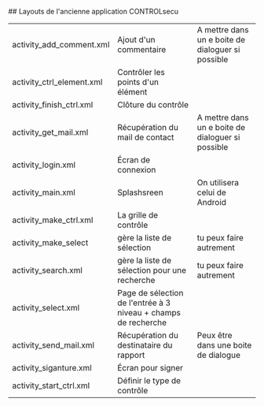 <p>## Layouts de l'ancienne application CONTROLsecu </p>

<table>
  <tr>
    <td>activity_add_comment.xml</td>
    <td>Ajout d'un commentaire</td>
    <td>A mettre dans un e boite de dialoguer si possible</td>
  </tr>
  <tr>
    <td>activity_ctrl_element.xml</td>
    <td>Contrôler les points d'un élément</td>
    <td></td>
  </tr>
  <tr>
    <td>activity_finish_ctrl.xml</td>
    <td>Clôture du contrôle</td>
    <td></td>
  </tr>
  <tr>
    <td>activity_get_mail.xml</td>
    <td>Récupération du mail de contact</td>
    <td>A mettre dans un e boite de dialoguer si possible</td>
  </tr>
  <tr>
    <td>activity_login.xml</td>
    <td>Écran de connexion</td>
    <td></td>
  </tr>
  <tr>
    <td>activity_main.xml</td>
    <td>Splashsreen</td>
    <td>On utilisera celui de Android</td>
  </tr>
  <tr>
    <td>activity_make_ctrl.xml</td>
    <td>La grille de contrôle</td>
    <td></td>
  </tr>
  <tr>
    <td>activity_make_select</td>
    <td>gère la liste de sélection</td>
    <td>tu peux faire autrement</td>
  </tr>
  <tr>
    <td>activity_search.xml</td>
    <td>gère la liste de sélection pour une recherche</td>
    <td>tu peux faire autrement</td>
  </tr>
  <tr>
    <td>activity_select.xml</td>
    <td>Page de sélection de l'entrée à 3 niveau + champs de recherche</td>
    <td></td>
  </tr>
  <tr>
    <td>activity_send_mail.xml</td>
    <td>Récupération du destinataire du rapport</td>
    <td>Peux être dans une boite de dialogue</td>
  </tr>
  <tr>
    <td>activity_siganture.xml</td>
    <td>Écran pour signer</td>
    <td></td>
  </tr>
  <tr>
    <td>activity_start_ctrl.xml</td>
    <td>Définir le type de contrôle</td>
    <td></td>
  </tr>
</table>
